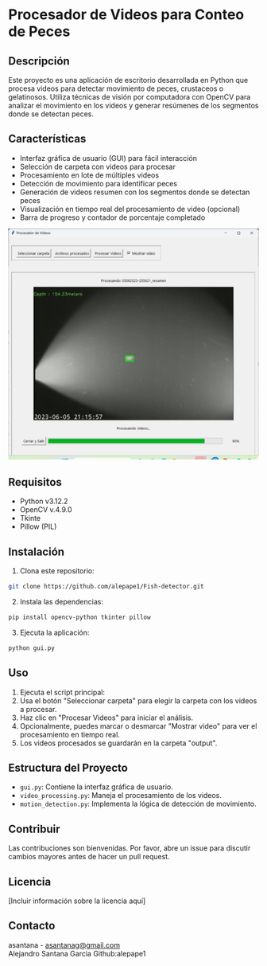 # Procesador de Videos para Conteo de Peces

## Descripción
Este proyecto es una aplicación de escritorio desarrollada en Python que procesa videos para detectar movimiento de peces, crustaceos o gelatinosos. Utiliza técnicas de visión por computadora con OpenCV para analizar el movimiento en los videos y generar resúmenes de los segmentos donde se detectan peces.

## Características
- Interfaz gráfica de usuario (GUI) para fácil interacción
- Selección de carpeta con videos para procesar
- Procesamiento en lote de múltiples videos
- Detección de movimiento para identificar peces
- Generación de videos resumen con los segmentos donde se detectan peces
- Visualización en tiempo real del procesamiento de video (opcional)
- Barra de progreso y contador de porcentaje completado

<img src="screenshots\image.png" alt="GUI de la app Fish-detector analizando un video donde un pez es detectado" width="600"/>



## Requisitos
- Python v3.12.2
- OpenCV v.4.9.0
- Tkinte
- Pillow (PIL)

## Instalación
1. Clona este repositorio:
```bash
git clone https://github.com/alepape1/Fish-detector.git
```
2. Instala las dependencias:
```bash
pip install opencv-python tkinter pillow
```
3. Ejecuta la aplicación:
```bash
python gui.py
```

## Uso
1. Ejecuta el script principal:
2. Usa el botón "Seleccionar carpeta" para elegir la carpeta con los videos a procesar.
3. Haz clic en "Procesar Videos" para iniciar el análisis.
4. Opcionalmente, puedes marcar o desmarcar "Mostrar video" para ver el procesamiento en tiempo real.
5. Los videos procesados se guardarán en la carpeta "output".

## Estructura del Proyecto
- `gui.py`: Contiene la interfaz gráfica de usuario.
- `video_processing.py`: Maneja el procesamiento de los videos.
- `motion_detection.py`: Implementa la lógica de detección de movimiento.

## Contribuir
Las contribuciones son bienvenidas. Por favor, abre un issue para discutir cambios mayores antes de hacer un pull request.

## Licencia
[Incluir información sobre la licencia aquí]

## Contacto
asantana - asantanag@gmail.com  
Alejandro Santana Garcia Github:alepape1